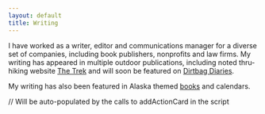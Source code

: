 ```yaml
---
layout: default
title: Writing
---
```



<div class="row p-3">
  <!--
  <div class="col-sm-4">
    <picture style="max-width:200px" >
      <source type="image/webp" media="(max-width:350px)" srcset="./images/justfs/inwinterfood-320.webp">
      <source type="image/webp" media="(max-width:580px)" srcset="./images/justfs/inwinterfood-1024.webp">
      <source type="image/webp" media="(min-width:551px)" srcset="./images/justfs/inwinterfood-640.webp">
      <img src="./images/justfs/inwinterfood-1024.jpg" class="img-fluid" alt="Adventure Blogs"/>
    </picture>
  </div>
  -->
  <div class="col-12 pt-2">
    <!-- <p>... blogging for fun ... writing professionally ...</p> -->
    <p> I have worked as a writer, editor and communications manager for a diverse set of companies, including book publishers, nonprofits and law firms. My writing has appeared in multiple outdoor publications, including noted thru-hiking website <a href="https://thetrek.co/author/eloise-robbins/">The Trek</a> and will soon be featured on <a href="https://dirtbagdiaries.com/">Dirtbag Diaries</a>.</p>
    <p>My writing has also been featured in Alaska themed <a href="https://alaskabooksandcalendars.com/#!/Alaska-Wildlife-A-Photo-Memory-2nd-Ed/p/13049780/category=3004107">books</a> and calendars.</p> 
     
     
  </div>
</div>
 
 
<div id="actioncards"> 
  // Will be auto-populated by the calls to addActionCard in the script
</div>

<script>
  // build up the HTML for all of the cards we actually want to make
  var numcards=0;
  var allcards="";
  allcards = allcards + addActionCard(
   /*title*/    "Dirtbag Diaries (Coming Soon!)",
   /*image*/    "./images/withfs/dirtylegs-320.webp",
   /*bLeft*/    numcards++ % 2,
   /*text*/     "Coming Soon...",
   /*link*/     ""
        ); 
   
  allcards = allcards + addActionCard(
   /*title*/    "Five Things I Wish I’d Known Before Hiking the Triple Crown",
   /*image*/    "https://is.thetrek.co/w600-h400-cfill/wp-content/uploads/2020/08/26164311/Five-Things-Before-the-Triple-Crown-The-Trek.png ",
   /*bLeft*/    numcards++ % 2,
   /*text*/     "I hiked the Triple Crown in two years and two months, starting with the PCT, CDT and then the AT. Here’s what I wish I’d known before I started.",
   /*link*/     "https://thetrek.co/five-things-i-wish-id-known-before-hiking-the-triple-crown/"
        ); 
   
  allcards = allcards + addActionCard(
   /*title*/    "Is an AT Winter Thru-Hike Right For You?", 
   /*image*/    "https://is.thetrek.co/w600-h400-cfill/wp-content/uploads/2020/10/08131927/Winter-AT-Hiking-Featured-Image-scaled-e1602184848866.png",
   /*bLeft*/    numcards++ % 2,
   /*text*/     "Are you planning an AT thru-hike for next year and wondering if you should start early? A winter start is hard, cold, and not right for everyone. But it’s also incredibly rewarding, and allows you to hike NOBO and still miss the crowds.",
   /*link*/     "https://thetrek.co/appalachian-trail/should-you-start-the-at-in-winter/"
        ); 
   
  allcards = allcards + addActionCard(
   /*title*/    "Last Minute Gift Ideas for the Hiker who Already Has Everything", 
   /*image*/    "https://is.thetrek.co/w600-h400-cfill/wp-content/uploads/2020/12/14185800/TheTrek-LastMinuteGifts-2.jpg",
   /*bLeft*/    numcards++ % 2,
   /*text*/     "This article has plenty of gift suggestions that don’t weigh an ounce, can be bought last minute, and will be appreciated by any hiker.",
   /*link*/     "https://thetrek.co/last-minute-gift-ideas-for-the-thru-hiker-who-already-has-everything/"
        ); 
   
  allcards = allcards + addActionCard(
   /*title*/    "Gear Suggestions for an Appalachian Trail Winter Thru HIke", 
   /*image*/    "https://is.thetrek.co/w600-h400-cfill/wp-content/uploads/2020/11/18082454/Winter-AT-Gear-List-Featured-Image2-1.png",
   /*bLeft*/    numcards++ % 2,
   /*text*/     "If you have your sights set on a thru-hike, section hike, or even just an overnight on the AT this winter, this article will help you figure out what to bring. ",
   /*link*/     "https://thetrek.co/appalachian-trail/gear-suggestions-for-an-appalachian-trail-winter-thru-hike/"
        ); 
   
  allcards = allcards + addActionCard(
   /*title*/    "Five Tips to Help You Choose a Perfect Campsite Every Time", 
   /*image*/    "https://is.thetrek.co/w600-h400-cfill/wp-content/uploads/2020/10/24090343/Perfect-Campsite-featured-image-scaled.png",
   /*bLeft*/    numcards++ % 2,
   /*text*/     "These tips will help you choose the perfect camp spot, no matter what type of shelter you use or what the weather is doing.",
   /*link*/     "https://thetrek.co/five-tips-to-help-you-choose-a-perfect-campsite-every-time/"
        ); 
   
  allcards = allcards + addActionCard(
   /*title*/    "Which Triple Crown Trail is Right For You?", 
   /*image*/    "https://is.thetrek.co/w600-h400-cfill/wp-content/uploads/2020/11/03085809/Which-Triple-Crown-Trail-Featured-Image-1.png",
   /*bLeft*/    numcards++ % 2,
   /*text*/     "At almost 8,000 miles, the Triple Crown trails of the Appalachian Trail, Pacific Crest Trail and Continental Divide Trail are some of the best hiking in the world. No matter which trail you choose to hike, it will change your life.",
   /*link*/     "https://thetrek.co/which-triple-crown-trail-should-you-hike/"
        ); 
   
  allcards = allcards + addActionCard(
   /*title*/    "How to Lose Base Weight Without Replacing Your Big Three", 
   /*image*/    "https://is.thetrek.co/w600-h400-cfill/wp-content/uploads/2020/09/24080925/baseweight-resize.png",
   /*bLeft*/    numcards++ % 2,
   /*text*/     "If you're not ready to replace your tent, sleeping bag and backpack don’t worry! There’s still plenty you can do to reduce your base weight. ",
   /*link*/     "https://thetrek.co/how-to-lose-base-weight-without-replacing-your-big-three/"
        ); 
   
  allcards = allcards + addActionCard(
   /*title*/    "Why $20 Frogg Toggs Are the Ideal Rain Gear for a Thru-Hike", 
   /*image*/    "https://is.thetrek.co/w600-h400-cfill/wp-content/uploads/2020/08/18114043/20170725_062705-scaled.jpg",
   /*bLeft*/    numcards++ % 2,
   /*text*/     "Outside of your tent and sleep system, rain gear can be one of the most expensive items to purchase for a thru-hike. Prices range from $100 to over $400 for a jacket alone, with most ultralight options finding a sweet spot between $150 and $200. So, can a $20 rain jacket really measure up to pricier options?",
   /*link*/     "https://thetrek.co/why-20-frogg-toggs-are-the-ideal-rain-gear-for-a-thru-hike/"
        ); 
   
   
   
  // This actually adds it the page
  var el=document.getElementById("actioncards");
  el.innerHTML=allcards;
</script>
